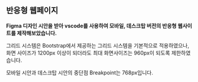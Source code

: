 ## 반응형 웹페이지


**Figma 디자인 시안을 받아 vscode를 사용하여 모바일, 데스크탑 버전의 반응형 웹사이트를 제작해보았습니다.**

그리드 시스템은 Bootstrap에서 제공하는 그리드 시스템을 기본적으로 적용하였으나,
 화면 사이즈가 1200px 이상이 되더라도 최대 화면사이즈는 960px이 되도록 제한하였습니다.

모바일 시안과 데스크탑 시안의 중단점 Breakpoint는 768px입니다.

